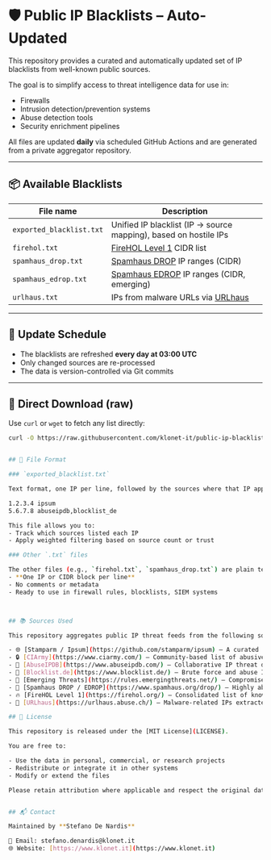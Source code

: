 # 🛡️ Public IP Blacklists – Auto-Updated

This repository provides a curated and automatically updated set of IP blacklists from well-known public sources.

The goal is to simplify access to threat intelligence data for use in:

- Firewalls
- Intrusion detection/prevention systems
- Abuse detection tools
- Security enrichment pipelines

All files are updated **daily** via scheduled GitHub Actions and are generated from a private aggregator repository.

---

## 📦 Available Blacklists

| File name               | Description                                                                 |
|-------------------------|-----------------------------------------------------------------------------|
| `exported_blacklist.txt` | Unified IP blacklist (IP → source mapping), based on hostile IPs           |
| `firehol.txt`           | [FireHOL Level 1](https://firehol.org/) CIDR list                           |
| `spamhaus_drop.txt`     | [Spamhaus DROP](https://www.spamhaus.org/drop/) IP ranges (CIDR)           |
| `spamhaus_edrop.txt`    | [Spamhaus EDROP](https://www.spamhaus.org/drop/) IP ranges (CIDR, emerging)|
| `urlhaus.txt`           | IPs from malware URLs via [URLhaus](https://urlhaus.abuse.ch/)             |

---

## 🔄 Update Schedule

- The blacklists are refreshed **every day at 03:00 UTC**
- Only changed sources are re-processed
- The data is version-controlled via Git commits

---

## 🔗 Direct Download (raw)

Use `curl` or `wget` to fetch any list directly:

```bash
curl -O https://raw.githubusercontent.com/klonet-it/public-ip-blacklists/main/exported_blacklist.txt


## 🧾 File Format

### `exported_blacklist.txt`

Text format, one IP per line, followed by the sources where that IP appeared:

1.2.3.4 ipsum
5.6.7.8 abuseipdb,blocklist_de

This file allows you to:
- Track which sources listed each IP
- Apply weighted filtering based on source count or trust

### Other `.txt` files

The other files (e.g., `firehol.txt`, `spamhaus_drop.txt`) are plain text files, each containing:
- **One IP or CIDR block per line**
- No comments or metadata
- Ready to use in firewall rules, blocklists, SIEM systems



## 📚 Sources Used

This repository aggregates public IP threat feeds from the following sources:

- 🌐 [Stamparm / Ipsum](https://github.com/stamparm/ipsum) – A curated list of hostile IPs
- 🔒 [CIArmy](https://www.ciarmy.com/) – Community-based list of abusive IPs
- 🚨 [AbuseIPDB](https://www.abuseipdb.com/) – Collaborative IP threat database (API key required)
- 📮 [Blocklist.de](https://www.blocklist.de/) – Brute force and abuse IPs from system logs
- 🧠 [Emerging Threats](https://rules.emergingthreats.net/) – Compromised IPs collected by Proofpoint
- 🧱 [Spamhaus DROP / EDROP](https://www.spamhaus.org/drop/) – Highly abusive IP ranges
- 🔥 [FireHOL Level 1](https://firehol.org/) – Consolidated list of known dangerous IPs
- 🦠 [URLhaus](https://urlhaus.abuse.ch/) – Malware-related IPs extracted from malicious URLs

## 📄 License

This repository is released under the [MIT License](LICENSE).

You are free to:

- Use the data in personal, commercial, or research projects
- Redistribute or integrate it in other systems
- Modify or extend the files

Please retain attribution where applicable and respect the original data source licenses when redistributing.


## 📬 Contact

Maintained by **Stefano De Nardis**

📧 Email: stefano.denardis@klonet.it  
🌐 Website: [https://www.klonet.it](https://www.klonet.it)

